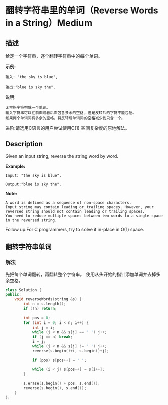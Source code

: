 # 翻转字符串里的单词（Reverse Words in a String）Medium
## 描述
给定一个字符串，逐个翻转字符串中的每个单词。

**示例:**
```
输入: "the sky is blue",

输出:"blue is sky the".
```


说明:


	无空格字符构成一个单词。
	输入字符串可以在前面或者后面包含多余的空格，但是反转后的字符不能包括。
	如果两个单词间有多余的空格，将反转后单词间的空格减少到只含一个。

进阶:请选用C语言的用户尝试使用O(1) 空间复杂度的原地解法。

## Description
Given an input string, reverse the string word by word.

**Example:**
```
Input: "the sky is blue",

Output:"blue is sky the".
```
**Note:**



	A word is defined as a sequence of non-space characters.
	Input string may contain leading or trailing spaces. However, your reversed string should not contain leading or trailing spaces.
	You need to reduce multiple spaces between two words to a single space in the reversed string.


Follow up:For C programmers, try to solve it in-place in O(1) space.


## 翻转字符串单词
### 解法
先把每个单词翻转，再翻转整个字符串。
使用从头开始的指针添加单词并去掉多余空格。
```c++
class Solution {
public:
    void reverseWords(string &s) {
        int n = s.length();
        if (!n) return;
        
        int pos = 0;
        for (int i = 0; i < n; i++) {
            int j = i;
            while (j < n && s[j] == ' ') j++;
            if (j == n) break;
            i = j;
            while (j < n && s[j] != ' ') j++;
            reverse(s.begin()+i, s.begin()+j);
            
            if (pos) s[pos++] = ' ';
            
            while (i < j) s[pos++] = s[i++];
        }
        
        s.erase(s.begin() + pos, s.end());
        reverse(s.begin(), s.end());
    }
};
```